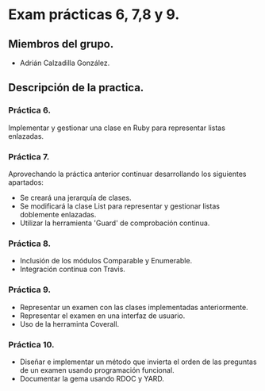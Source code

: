 # Exam prácticas 6, 7,8 y 9.

## Miembros del grupo.
* Adrián Calzadilla González.

## Descripción de la practica.
### Práctica 6.
Implementar y gestionar una clase en Ruby para representar listas enlazadas.
### Práctica 7.
Aprovechando la práctica anterior continuar desarrollando los siguientes apartados:
* Se creará una jerarquía de clases.
* Se modificará la clase List para representar y gestionar listas doblemente enlazadas.
* Utilizar la herramienta 'Guard' de comprobación continua.
### Práctica 8.
* Inclusión de los módulos Comparable y Enumerable.
* Integración continua con Travis.
### Práctica 9.
* Representar un examen con las clases implementadas anteriormente.
* Representar el examen en una interfaz de usuario.
* Uso de la herraminta Coverall.
### Práctica 10.
* Diseñar e implementar un método que invierta el orden de las preguntas de un examen usando programación funcional.
* Documentar la gema usando RDOC y YARD.
